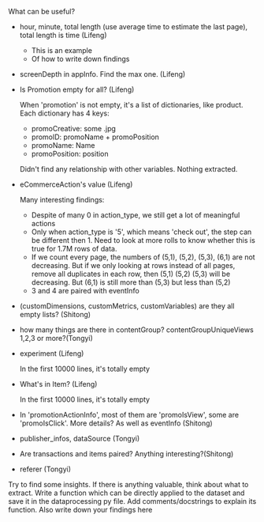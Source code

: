 What can be useful?
  * hour, minute, total length (use average time to estimate the last page), total length is time (Lifeng)
    * This is an example
    * Of how to write down findings
  * screenDepth in appInfo. Find the max one. (Lifeng)
  * Is Promotion empty for all? (Lifeng)
  
    When 'promotion' is not empty, it's a list of dictionaries, like product. Each dictionary has 4 keys:
    * promoCreative: some .jpg
    * promoID: promoName + promoPosition
    * promoName: Name
    * promoPosition: position
    
    Didn't find any relationship with other variables. Nothing extracted.
  * eCommerceAction's value (Lifeng)
  
    Many interesting findings:
    * Despite of many 0 in action_type, we still get a lot of meaningful actions
    * Only when action_type is '5', which means 'check out', the step can be different then 1. Need to look at more rolls to know whether this is true for 1.7M rows of data.
    * If we count every page, the numbers of (5,1), (5,2), (5,3), (6,1) are not decreasing. But if we only looking at rows instead of all pages, remove all duplicates in each row, then (5,1) (5,2) (5,3) will be decreasing. But (6,1) is still more than (5,3) but less than (5,2)
    * 3 and 4 are paired with eventInfo
    
  * (customDimensions, customMetrics, customVariables) are they all empty lists? (Shitong)
  * how many things are there in contentGroup? contentGroupUniqueViews 1,2,3 or more?(Tongyi)
  * experiment (Lifeng)
    
    In the first 10000 lines, it's totally empty
    
  * What's in Item? (Lifeng)
     
    In the first 10000 lines, it's totally empty
    
  * In 'promotionActionInfo', most of them are 'promoIsView', some are 'promoIsClick'. More details? As well as eventInfo (Shitong)
  * publisher_infos, dataSource (Tongyi)
  * Are transactions and items paired? Anything interesting?(Shitong)
  * referer (Tongyi)
  
Try to find some insights. If there is anything valuable, think about what to extract. Write a function which can be directly applied to the dataset and save it in the dataprocessing py file. Add comments/docstrings to explain its function. Also write down your findings here
